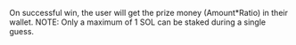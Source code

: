 On successful win, the user will get the prize money (Amount*Ratio) in their wallet. NOTE: Only a maximum of 1 SOL can be staked during a single guess.